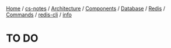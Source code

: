 [Home](https://mengxianbin.github.io) /
[cs-notes](https://mengxianbin.github.io/cs-notes/site) /
[Architecture](https://mengxianbin.github.io/cs-notes/site/Architecture) /
[Components](https://mengxianbin.github.io/cs-notes/site/Architecture/Components) /
[Database](https://mengxianbin.github.io/cs-notes/site/Architecture/Components/Database) /
[Redis](https://mengxianbin.github.io/cs-notes/site/Architecture/Components/Database/Redis) /
[Commands](https://mengxianbin.github.io/cs-notes/site/Architecture/Components/Database/Redis/Commands) /
[redis-cli](https://mengxianbin.github.io/cs-notes/site/Architecture/Components/Database/Redis/Commands/redis-cli) /
[info](https://mengxianbin.github.io/cs-notes/site/Architecture/Components/Database/Redis/Commands/redis-cli/info)

# TO DO

